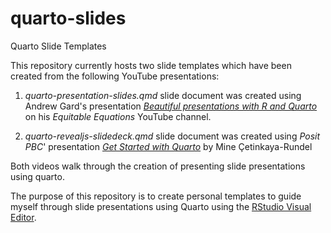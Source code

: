 # quarto-slides

Quarto Slide Templates 

This repository currently hosts two slide templates which have been created from the following YouTube presentations:  

1. *quarto-presentation-slides.qmd* slide document was created using Andrew Gard's  presentation [*Beautiful presentations with R and Quarto*](https://www.youtube.com/watch?v=01KifhHDkFk) on his *Equitable Equations* YouTube channel.  

2. *quarto-revealjs-slidedeck.qmd* slide document was created using 
*Posit PBC*' presentation [*Get Started with Quarto*](https://www.youtube.com/watch?v=_f3latmOhew&t=980s) by Mine Çetinkaya-Rundel

Both videos walk through the creation of presenting slide presentations using quarto.  

The purpose of this repository is to create personal templates to guide myself through slide presentations using Quarto using the [RStudio Visual Editor](quarto.org).  
